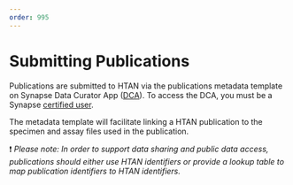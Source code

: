 ```yaml
---
order: 995
---
```


# Submitting Publications

Publications are submitted to HTAN via the publications metadata template on Synapse Data Curator App ([DCA](https://dca.app.sagebionetworks.org/)).  To access the DCA, you must be a Synapse [certified user](https://help.synapse.org/docs/Synapse-User-Account-Types.2007072795.html).   

The metadata template will facilitate linking a HTAN publication to the specimen and assay files used in the publication.  

:exclamation: *Please note: In order to support data sharing and public data access, publications should either use HTAN identifiers or provide a lookup table to map publication identifiers to HTAN identifiers.*  
